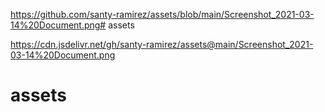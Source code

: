 https://github.com/santy-ramirez/assets/blob/main/Screenshot_2021-03-14%20Document.png# assets

https://cdn.jsdelivr.net/gh/santy-ramirez/assets@main/Screenshot_2021-03-14%20Document.png 
# assets

